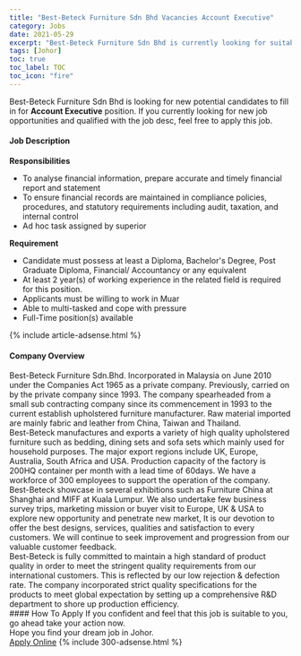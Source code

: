```yaml
---
title: "Best-Beteck Furniture Sdn Bhd Vacancies Account Executive" 
category: Jobs 
date: 2021-05-29 
excerpt: "Best-Beteck Furniture Sdn Bhd is currently looking for suitable person to fill in the Account Executive which based in Johor" 
tags: [Johor] 
toc: true 
toc_label: TOC 
toc_icon: "fire" 
--- 
```


<p>Best-Beteck Furniture Sdn Bhd is looking for new potential candidates to fill in for <b>Account Executive</b> position. If you currently looking for new job opportunities and qualified with the job desc, feel free to apply this job.
</p><div><div><h4>Job Description</h4></div><div><div><span><div><p><strong>Responsibilities</strong></p><ul><li>To analyse financial information, prepare accurate and timely financial report and statement</li><li>To ensure financial records are maintained in compliance policies, procedures, and statutory requirements including audit, taxation, and internal control</li><li>Ad hoc task assigned by superior</li></ul><p><strong>Requirement</strong></p><ul><li>Candidate must possess at least a Diploma, Bachelor's Degree, Post Graduate Diploma, Financial/ Accountancy or any equivalent</li><li>At least 2 year(s) of working experience in the related field is required for this position.</li><li>Applicants must be willing to work in Muar</li><li>Able to multi-tasked and cope with pressure</li><li>Full-Time position(s) available</li></ul></div></span></div></div></div> 
{% include article-adsense.html %} 
<div><div><h4>Company Overview</h4></div><div><div><span><div><div>
<div>Best-Beteck Furniture Sdn.Bhd. Incorporated in Malaysia on June 2010 under the Companies Act 1965 as a private company. Previously, carried on by the private company since 1993. The company spearheaded from a small sub contracting company since its commencement in 1993 to the current establish upholstered furniture manufacturer. Raw material imported are mainly fabric and leather from China, Taiwan and Thailand.</div>
<div>Best-Beteck manufactures and exports a variety of high quality upholstered furniture such as bedding, dining sets and sofa sets which mainly used for household purposes. The major export regions include UK, Europe, Australia, South Africa and USA. Production capacity of the factory is 200HQ container per month with a lead time of 60days. We have a workforce of 300 employees to support the operation of the company.</div>
<div>Best-Beteck showcase in several exhibitions such as Furniture China at Shanghai and MIFF at Kuala Lumpur. We also undertake few business survey trips, marketing mission or buyer visit to Europe, UK &amp; USA to explore new opportunity and penetrate new market, It is our devotion to offer the best designs, services, qualities and satisfaction to every customers. We will continue to seek improvement and progression from our valuable customer feedback.</div>
<div>Best-Beteck is fully committed to maintain a high standard of product quality in order to meet the stringent quality requirements from our international customers. This is reflected by our low rejection &amp; defection rate. The company incorporated strict quality specifications for the products to meet global expectation by setting up a comprehensive R&amp;D department to shore up production efficiency.</div>
</div></div></span></div></div></div> 
#### How To Apply 
If you confident and feel that this job is suitable to you, go ahead take your action now. <br/> 
Hope you find your dream job in Johor. <br/> 
<a href="https://www.jobstreet.com.my/en/job/account-executive-4577808?jobId=jobstreet-my-job-4577808&" class="btn btn--info" target="_blank" rel="nofollow noopenner">Apply Online</a> 
{% include 300-adsense.html %} 